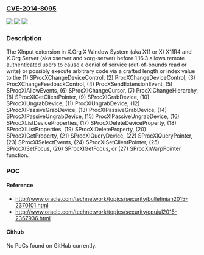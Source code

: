 ### [CVE-2014-8095](https://cve.mitre.org/cgi-bin/cvename.cgi?name=CVE-2014-8095)
![](https://img.shields.io/static/v1?label=Product&message=n%2Fa&color=blue)
![](https://img.shields.io/static/v1?label=Version&message=n%2Fa&color=blue)
![](https://img.shields.io/static/v1?label=Vulnerability&message=n%2Fa&color=brighgreen)

### Description

The XInput extension in X.Org X Window System (aka X11 or X) X11R4 and X.Org Server (aka xserver and xorg-server) before 1.16.3 allows remote authenticated users to cause a denial of service (out-of-bounds read or write) or possibly execute arbitrary code via a crafted length or index value to the (1) SProcXChangeDeviceControl, (2) ProcXChangeDeviceControl, (3) ProcXChangeFeedbackControl, (4) ProcXSendExtensionEvent, (5) SProcXIAllowEvents, (6) SProcXIChangeCursor, (7) ProcXIChangeHierarchy, (8) SProcXIGetClientPointer, (9) SProcXIGrabDevice, (10) SProcXIUngrabDevice, (11) ProcXIUngrabDevice, (12) SProcXIPassiveGrabDevice, (13) ProcXIPassiveGrabDevice, (14) SProcXIPassiveUngrabDevice, (15) ProcXIPassiveUngrabDevice, (16) SProcXListDeviceProperties, (17) SProcXDeleteDeviceProperty, (18) SProcXIListProperties, (19) SProcXIDeleteProperty, (20) SProcXIGetProperty, (21) SProcXIQueryDevice, (22) SProcXIQueryPointer, (23) SProcXISelectEvents, (24) SProcXISetClientPointer, (25) SProcXISetFocus, (26) SProcXIGetFocus, or (27) SProcXIWarpPointer function.

### POC

#### Reference
- http://www.oracle.com/technetwork/topics/security/bulletinjan2015-2370101.html
- http://www.oracle.com/technetwork/topics/security/cpujul2015-2367936.html

#### Github
No PoCs found on GitHub currently.

